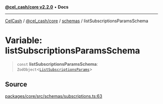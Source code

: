 [**@cel_cash/core v2.2.0**](../../README.md) • **Docs**

***

[CelCash](../../../../packages.md) / [@cel\_cash/core](../../README.md) / [schemas](../README.md) / listSubscriptionsParamsSchema

# Variable: listSubscriptionsParamsSchema

> `const` **listSubscriptionsParamsSchema**: `ZodObject`\<[`ListSubscriptionsParams`](../type-aliases/ListSubscriptionsParams.md)\>

## Source

[packages/core/src/schemas/subscriptions.ts:63](https://github.com/Pyxlab/celcash/blob/f7cdc752c29f8a0dcef033e212602412d2050afc/packages/core/src/schemas/subscriptions.ts#L63)
